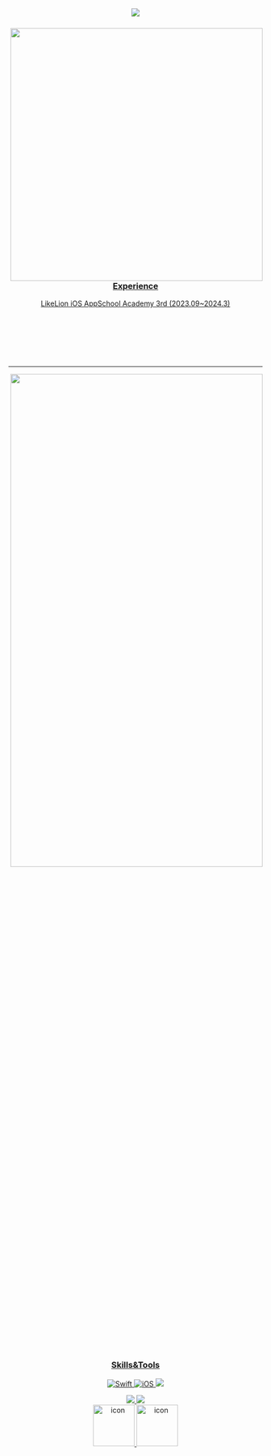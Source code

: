 ​<div align="center">
    
![](https://i.imgur.com/VvoWlWo.gif)

<div align="center">
<a href="https://github.com/ha-nabi/github-readme-stats">
      <img align="right" width="500" src="https://github-readme-stats.vercel.app/api?username=ha-nabi&show_icons=true&theme=dark&hide_border=false&bg_color=151515&icon_color=ffffff&text_color=ffffff&title_color=fa8b00&rank_icon=stats" />

 
### Experience 
<div align="center">

LikeLion iOS AppSchool Academy 3rd (2023.09~2024.3)
 <br>
 <br>
 <br>  
 <br>  
 <br>  
 
</div>
 
---

<a href="https://git.io/streak-stats" title="Go to Source">
      <img align="right" width="500" height=50% src="http://github-readme-streak-stats.herokuapp.com?user=ha-nabi&hide_border=false&theme=dark" alt="" />

### Skills&Tools
<div align="center">

![Swift](https://img.shields.io/badge/Swift-FA7343?style=flat-square&logo=Swift&logoColor=white&edge_flat=false) 
![iOS](https://img.shields.io/badge/iOS-222222?style=flat-square&logo=Apple&logoColor=white) 
<img src="https://img.shields.io/badge/XCode-147EFB?style=flat-square&logo=xcode&logoColor=white"/>
    
<img src="https://img.shields.io/badge/GitHub-181717?style=flat-square&logo=github&logoColor=white"/>   
<img src="https://img.shields.io/badge/Git-F05032?style=flat-square&logo=Git&logoColor=white"/>  
<br>
<img src="https://techstack-generator.vercel.app/swift-icon.svg" alt="icon" width="82" height="82" />  
<img src="https://techstack-generator.vercel.app/github-icon.svg" alt="icon" width="82" height="82" />
  <br>
 
</div>
 
